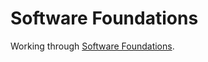 # Software Foundations

Working through [Software Foundations](https://softwarefoundations.cis.upenn.edu/).